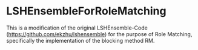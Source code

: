 # LSHEnsembleForRoleMatching

This is a modification of the original LSHEnsemble-Code (https://github.com/ekzhu/lshensemble) for the purpose of Role Matching, specifically the implementation of the blocking method RM.
